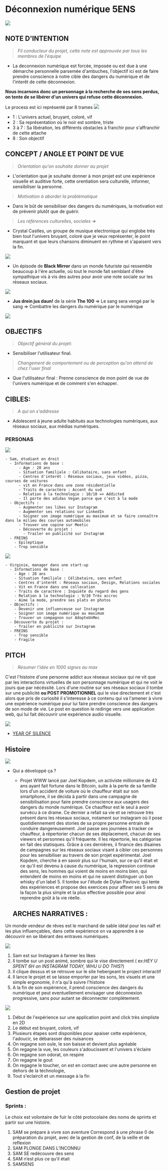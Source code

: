 [ ](https://static1.squarespace.com/static/4ff36a2b84aecc34311d0e6c/t/5b5ca9021ae6cf84852027e4/1532799254230/techno-slaves.jpg)


# Déconnexion numérique 5ENS
![](https://i.imgur.com/3iV0mk3.gif)


## NOTE D'INTENTION
> *Fil conducteur du projet, cette note est approuvée par tous les membres de l'équipe*

- La deconnexion numérique est forcée, imposée ou est due à une démarche personnelle parsemée d'ambuches, l'objectif ici est de faire prendre conscience à notre cible des dangers du numérique et de l'interêt de cette déconnexion.

**Nous incarnons donc un personnage à la recherche de ses sens perdus, on tente de se libérer d'un univers qui refuse cette déconnexion.**

Le process est ici représenté par 8 trames
![](https://i.imgur.com/aEglXm3.png)
- 1 : L'univers actuel, bruyant, coloré, vif
- 2 : Sa représentation où le noir est sombre, triste 
- 3 à 7 : Sa libération, les différents obstacles à franchir pour s'affranchir de cette attache
- 8 : Son objectif

## CONCEPT / ANGLE ET POINT DE VUE
> *Orientation qu'on souhaite donner au projet*

- L'orientation que je souhaite donner à mon projet est une expérience visuelle et auditive forte, cette orentiation sera culturelle, informer, sensibiliser la personne.

> *Motivation à aborder la problématique*
- Dans le bût de sensibiliser des dangers du numériques, la motivation est de prévenir plutôt que de guérir.

> *Les références culturelles, sociales* => 

- Crystal Castles, un groupe de musique electronique qui englobe très bien tout l'univers bruyant, coloré que je veux représenter, le point marquant et que leurs chansons diminuent en rythme et s'apaisent vers la fin.

![](https://78.media.tumblr.com/728754849adef0adfdc08aa7b753c3b3/tumblr_oo7wwedGbF1s9nbw1o1_540.gif)
  
- Un épisode de **Black Mirror** dans un monde futuriste qui ressemble beaucoup à l'ére actuelle, où tout le monde fait semblant d'être sympathique vis à vis des autres pour avoir une note sociale sur les réseaux sociaux.

![](https://assets.rbl.ms/17081909/980x.jpg)


- **Jus drein jus daun!** de la série **The 100** => Le sang sera vengé par le sang => Combattre les dangers du numérique par le numérique

![](https://78.media.tumblr.com/a4526310d7ecf57c8b630fd64df956ab/tumblr_o74o1pg5xE1s1qyf6o1_500.gif) 

## OBJECTIFS

> *Objectif général du projet*:

 - Sensibiliser l'utilisateur final.
 
> *Changement de comportement ou de perception qu'on attend de chez l'user final*  

- Que l'utilisateur final : Prenne conscience de mon point de vue de l'univers numérique et de comment s'en échapper.

## CIBLES:
> *A qui on s'addresse*
  - Adolescent à jeune adulte habitués aux technologies numériques, aux réseaux sociaux, aux médias numériques.
  
  ### PERSONAS 
  
   ![](http://www.iconninja.com/files/837/326/356/user-young-male-avatar-person-man-icon.png)
   
    - Sam, étudiant en droit
      - Informations de base :
          - Age : 20 ans
          - Situation familiale : Célibataire, sans enfant
          - Centres d'interêt : Réseaux sociaux, jeux vidéos, pizza, courses de voitures
          - vit en France dans une zone résidentielle
          - Traits de caractère : Accent du sud
          - Relation à la technologie : 10/10 => Addicted
          - Il porte des adidas Vegan parce que c'est à la mode
      - Objectifs :
          - Augmenter ses likes sur Instagram
          - Augmenter ses relations sur LinkedIn
          - Soigner son image numérique au maximum et se faire connaître dans le milieu des courses automobiles
          - Trouver une copine sur Meetic
          - Découverte du projet :
            - Trailer en publicité sur Instagram
      - FREINS
        - Epileptique 
        - Trop sensible


   ![](http://bb-bau.com/images/avatar.png)
   
    - Virginie, manager dans une start-up
      - Informations de base :
        - Age : 28 ans
        - Situation familiale : Célibataire, sans enfant
        - Centres d'interêt : Réseaux sociaux, Design, Relations sociales
        - Vit en France dans une collocation
        - Traits de caractère : Inquiète du regard des gens
        - Relation à la technologie : 9/10 Très accroc
        - Aime la mode, prendre ses plats en photos
      - Objectifs :
        - Devenir une influenceuse sur Instagram
        - Soigner son image numérique au maximum 
        - Trouver un compagnon sur AdopteUnMec
      - Découverte du projet :
        - Trailer en publicité sur Instagram
      - FREINS
        - Trop sensible
        - Fragile
        
        
## PITCH
> *Résumer l'idée en 1000 signes au max*

C'est l'histoire d'une personne addict aux réseaux sociaux qui ne vit que par les interactions virtuelles de son personnage numérique et qui ne voit le jours que par nécéssité. Lors d'une routine sur ses réseaux sociaux il tombe sur une publicité **ou POST PROMOTIONNEL** qui le vise directement et c'est alors que pris de curiosité il s'interesse à ce contenu qui va l'amener à vivre une expérience numérique pour lui faire prendre conscience des dangers de son mode de vie.
Le post en question le redirige vers une application web, qui lui fait découvrir une expérience audio visuelle.

![](https://78.media.tumblr.com/dd64a5cbf611c7908afbe1381dee7933/tumblr_orr7sjGkvi1u4knsco1_500.gif)
  
- [YEAR OF SILENCE](https://www.youtube.com/watch?v=F2as7j0mK9I)



## Histoire

![](https://78.media.tumblr.com/2b462fe9deed121fd9b6b4f1bd32628a/tumblr_p02601wy0J1toamj8o1_500.gif)

- Qui a développé ça  ?
    - Projet WWW lancé par Joel Kopdem, un activiste millionaire de 42 ans ayant fait fortune dans le Bitcoin, suite à la perte de sa famille lors d'un accident de voiture où le chauffeur était sur son smartphone, il se décida à partir dans une campagne de sensibilisation pour faire prendre conscience aux usagers des dangers du monde numérique.
    Ce chauffeur est le seul à avoir survécu à ce drame. Ce dernier a refait sa vie et se retrouve très présent dans les réseaux sociaux, notament sur instagram où il pose quotidiennement des stories de sa propre personne entrain de conduire dangereusement.
    Joel passe ses journées à tracker ce chauffeur, à répertorier chacun de ses déplacement, chacun de ses viewers et personnes qu'il fréquente. Il les répertorie, les catégorise en fait des statisques. Grâce à ces dernières, il finance des disaines de campagnes sur les réseaux sociaux visant à cibler ces personnes pour les sensibiliser au travers de son projet expérimental.
   Joel Kopdem, cherche à en savoir plus sur l'humain, sur ce qu'il était et ce qu'il est devenu à cause du numérique, la regression continue des sens, les hommes qui voient de moins en moins bien, qui entendent de moins en moins et qui ne savent distinguer un bon whisky d'un label 5.
  Il tombe sur l'étude de Dylan Pavlovic qui tente des expériences et propose des exercices pour affiner ses 5 sens de la façon la plus simple et la plus effective possible pour ainsi reprendre goût à la vie réelle.
  
  
  ## ARCHES NARRATIVES : 

Un monde vendeur de rêves est le marchand de sable idéal pour les naîf et les plus influençables, dans cette expérience on va apprendre à se découvrir en se libérant des entraves numériques.

![](https://upload.wikimedia.org/wikipedia/commons/thumb/e/ed/Le_marchand_de_sable.jpg/220px-Le_marchand_de_sable.jpg)



1. Sam est sur Instagram à farmer les likes 
2. Il tombe sur un post animé, sombre qui le vise directement ( ex:*HEY U SPENT 6H on INSTAGRAM TODAY, WHU U DO THIS?*)
3. Il clique dessus et se retrouve sur le site hebergeant le project interactif
4. Il lance le projet et se laisse emporter par les sons, les visuels et une simple ergonomie, il n'a qu'à suivre l'histoire
5. A la fin de son expérience, il prend conscience des dangers du numérique et peut eventuellement envisager une déconnexion progressive, sans pour autant se déconnecter complètement.


![](https://i.imgur.com/aEglXm3.png)

1. Début de l'expérience sur une application point and click très simpliste en 2D
2. Le début est bruyant, coloré, vif
3. Plusieurs étapes sont disponibles pour apaiser cette expérience, l'adoucir, se débarasser des nuisances
5. On regagne son ouïe, le son baisse et devient plus agréable
6. On regagne la vue, les couleurs s'adoucissent et l'univers s'éclaire
7. On regagne son odorat, on respire
8. On regagne le gout
9. On regagne le toucher, on est en contact avec une autre personne en dehors de la téchnologie, 
10. Tout s'eclaircit et un message à la fin 





## Gestion de projet 

### Sprints : 

Le choix est volontaire de fuir le côté protocolaire des noms de sprints et partir sur une histoire.

1. SAM se prépare à vivre son aventure
  Correspond à une phrase 0 de préparation du projet, avec de la gestion de conf, de la veille et de reflexion
2. SAM PLONGE DANS L’INCONNU
3. SAM SE redécouvre des sens
4. SAM n’est plus ce qu’il était
5. SAM5ENS

